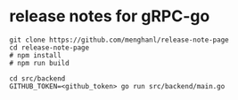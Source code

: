 # release notes for gRPC-go

```
git clone https://github.com/menghanl/release-note-page
cd release-note-page
# npm install
# npm run build

cd src/backend
GITHUB_TOKEN=<github_token> go run src/backend/main.go
```
